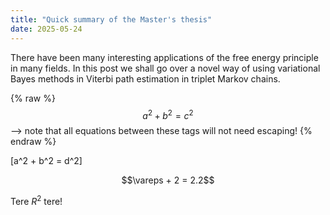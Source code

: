 ```yaml
---
title: "Quick summary of the Master's thesis"
date: 2025-05-24
---
```


There have been many interesting applications of the free energy principle in many fields. In this post we shall go over a novel way of using variational Bayes methods in Viterbi path estimation in triplet Markov chains.

{% raw %}
  $$a^2 + b^2 = c^2$$ --> note that all equations between these tags will not need escaping! 
 {% endraw %}


[a^2 + b^2 = d^2]

$$\vareps + 2 = 2.2$$

Tere $R^2$ tere!
